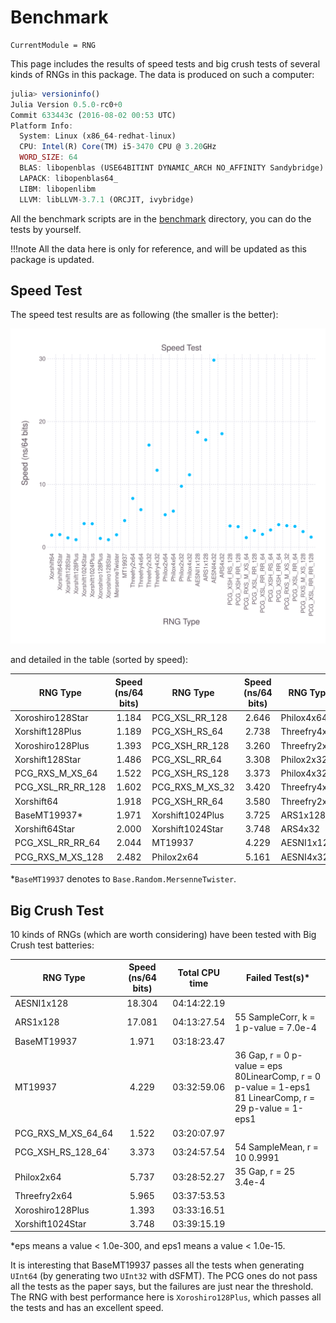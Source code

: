 # Benchmark

```@meta
CurrentModule = RNG
```

This page includes the results of speed tests and big crush tests of several kinds of RNGs in this package.
The data is produced on such a computer:
```julia
julia> versioninfo()
Julia Version 0.5.0-rc0+0
Commit 633443c (2016-08-02 00:53 UTC)
Platform Info:
  System: Linux (x86_64-redhat-linux)
  CPU: Intel(R) Core(TM) i5-3470 CPU @ 3.20GHz
  WORD_SIZE: 64
  BLAS: libopenblas (USE64BITINT DYNAMIC_ARCH NO_AFFINITY Sandybridge)
  LAPACK: libopenblas64_
  LIBM: libopenlibm
  LLVM: libLLVM-3.7.1 (ORCJIT, ivybridge)
```
All the benchmark scripts are in the [benchmark](https://github.com/sunoru/RNG.jl/tree/master/benchmark)
directory, you can do the tests by yourself.

!!!note
    All the data here is only for reference, and will be updated as this package is updated.

## Speed Test

The speed test results are as following (the smaller is the better):

![Speed Test](./img/speed_test.svg)

and detailed in the table (sorted by speed):

|RNG Type|Speed (ns/64 bits)|RNG Type|Speed (ns/64 bits)|RNG Type|Speed (ns/64 bits)|
|---|:-:|---|:-:|---|:-:|
|Xoroshiro128Star|1.184|PCG\_XSL\_RR\_128|2.646|Philox4x64|5.737|
|Xorshift128Plus|1.189|PCG\_XSH\_RS\_64|2.738|Threefry4x64|5.965|
|Xoroshiro128Plus|1.393|PCG\_XSH\_RR\_128|3.260|Threefry2x64|7.760|
|Xorshift128Star|1.486|PCG\_XSL\_RR\_64|3.308|Philox2x32|9.698|
|PCG\_RXS\_M\_XS\_64|1.522|PCG\_XSH\_RS\_128|3.373|Philox4x32|11.517|
|PCG\_XSL\_RR\_RR\_128|1.602|PCG\_RXS\_M\_XS\_32|3.420|Threefry4x32|12.241|
|Xorshift64|1.918|PCG\_XSH\_RR\_64|3.580|Threefry2x32|16.253|
|BaseMT19937\*|1.971|Xorshift1024Plus|3.725|ARS1x128|17.081|
|Xorshift64Star|2.000|Xorshift1024Star|3.748|ARS4x32|18.059|
|PCG\_XSL\_RR\_RR\_64|2.044|MT19937|4.229|AESNI1x128|18.304|
|PCG\_RXS\_M\_XS\_128|2.482|Philox2x64|5.161|AESNI4x32|29.770|

\*`BaseMT19937` denotes to `Base.Random.MersenneTwister`.

## Big Crush Test

10 kinds of RNGs (which are worth considering) have been tested with Big Crush test batteries:

|RNG Type|Speed (ns/64 bits)|Total CPU time|Failed Test(s)\*|
|---|:-:|:-:|---|
|AESNI1x128|18.304|04:14:22.19| |
|ARS1x128|17.081|04:13:27.54|55 SampleCorr, k = 1 p-value = 7.0e-4|
|BaseMT19937|1.971|03:18:23.47| |
|MT19937|4.229|03:32:59.06|36 Gap, r = 0 p-value = eps<br>80LinearComp, r = 0 p-value = 1-eps1<br>81  LinearComp, r = 29 p-value = 1-eps1|
|PCG\_RXS\_M\_XS\_64\_64|1.522|03:20:07.97| |
|PCG\_XSH\_RS\_128\_64`|3.373|03:24:57.54|54  SampleMean, r = 10              0.9991|
|Philox2x64|5.737|03:28:52.27|35  Gap, r = 25  3.4e-4|
|Threefry2x64|5.965|03:37:53.53| |
|Xoroshiro128Plus|1.393|03:33:16.51| |
|Xorshift1024Star|3.748|03:39:15.19| |
\*eps means a value < 1.0e-300, and eps1 means a value < 1.0e-15.

It is interesting that BaseMT19937 passes all the tests when generating `UInt64` (by generating two `UInt32`
with dSFMT). The PCG ones do not pass all the tests as the paper says, but the failures are just near the
threshold. The RNG with best performance here is `Xoroshiro128Plus`, which passes all the tests and has an
excellent speed.
